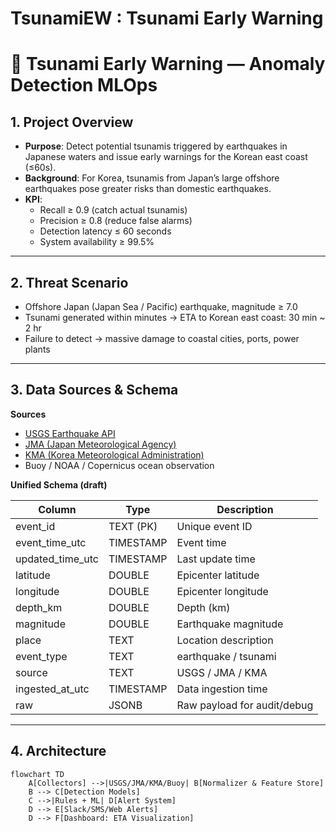 # TsunamiEW : Tsunami Early Warning

# 🌊 Tsunami Early Warning — Anomaly Detection MLOps

## 1. Project Overview
- **Purpose**: Detect potential tsunamis triggered by earthquakes in Japanese waters and issue early warnings for the Korean east coast (≤60s).
- **Background**: For Korea, tsunamis from Japan’s large offshore earthquakes pose greater risks than domestic earthquakes.
- **KPI**:
  - Recall ≥ 0.9 (catch actual tsunamis)
  - Precision ≥ 0.8 (reduce false alarms)
  - Detection latency ≤ 60 seconds
  - System availability ≥ 99.5%

---

## 2. Threat Scenario
- Offshore Japan (Japan Sea / Pacific) earthquake, magnitude ≥ 7.0
- Tsunami generated within minutes → ETA to Korean east coast: 30 min ~ 2 hr
- Failure to detect → massive damage to coastal cities, ports, power plants

---

## 3. Data Sources & Schema
**Sources**
- [USGS Earthquake API](https://earthquake.usgs.gov/fdsnws/event/1/)
- [JMA (Japan Meteorological Agency)](https://www.jma.go.jp/)
- [KMA (Korea Meteorological Administration)](https://www.kma.go.kr/)
- Buoy / NOAA / Copernicus ocean observation

**Unified Schema (draft)**

| Column          | Type      | Description                       |
|-----------------|-----------|-----------------------------------|
| event_id        | TEXT (PK) | Unique event ID                   |
| event_time_utc  | TIMESTAMP | Event time                        |
| updated_time_utc| TIMESTAMP | Last update time                  |
| latitude        | DOUBLE    | Epicenter latitude                |
| longitude       | DOUBLE    | Epicenter longitude               |
| depth_km        | DOUBLE    | Depth (km)                        |
| magnitude       | DOUBLE    | Earthquake magnitude              |
| place           | TEXT      | Location description              |
| event_type      | TEXT      | earthquake / tsunami              |
| source          | TEXT      | USGS / JMA / KMA                  |
| ingested_at_utc | TIMESTAMP | Data ingestion time               |
| raw             | JSONB     | Raw payload for audit/debug       |

---

## 4. Architecture

```mermaid
flowchart TD
    A[Collectors] -->|USGS/JMA/KMA/Buoy| B[Normalizer & Feature Store]
    B --> C[Detection Models]
    C -->|Rules + ML| D[Alert System]
    D --> E[Slack/SMS/Web Alerts]
    D --> F[Dashboard: ETA Visualization]

